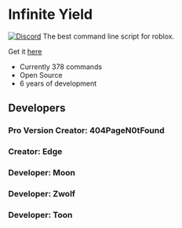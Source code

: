 # Infinite Yield 
[![Discord](https://media.discordapp.net/attachments/338403017894395905/668536741942263808/Discord-Logo-Color.png)](https://discord.gg/78ZuWSq)
The best command line script for roblox.

Get it [here](https://github.com/404PageN0tFound/infiniteyield-pro/wiki)

 - Currently 378 commands
 - Open Source
 - 6 years of development

## Developers
### Pro Version Creator: 404PageN0tFound
### Creator: Edge

### Developer: Moon
### Developer: Zwolf
### Developer: Toon
